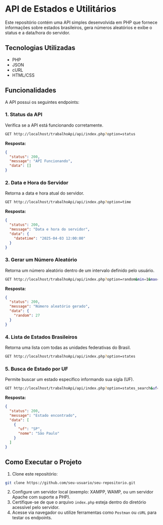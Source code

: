 # API de Estados e Utilitários

Este repositório contém uma API simples desenvolvida em PHP que fornece informações sobre estados brasileiros, gera números aleatórios e exibe o status e a data/hora do servidor.

## Tecnologias Utilizadas
- PHP
- JSON
- cURL
- HTML/CSS

## Funcionalidades
A API possui os seguintes endpoints:

### 1. **Status da API**
Verifica se a API está funcionando corretamente.
```bash
GET http://localhost/trabalhoApi/api/index.php?option=status
```
**Resposta:**
```json
{
  "status": 200,
  "message": "API Funcionando",
  "data": []
}
```

### 2. **Data e Hora do Servidor**
Retorna a data e hora atual do servidor.
```bash
GET http://localhost/trabalhoApi/api/index.php?option=time
```
**Resposta:**
```json
{
  "status": 200,
  "message": "Data e hora do servidor",
  "data": {
    "datetime": "2025-04-03 12:00:00"
  }
}
```

### 3. **Gerar um Número Aleatório**
Retorna um número aleatório dentro de um intervalo definido pelo usuário.
```bash
GET http://localhost/trabalhoApi/api/index.php?option=random&min=1&max=50
```
**Resposta:**
```json
{
  "status": 200,
  "message": "Número aleatório gerado",
  "data": {
    "random": 27
  }
}
```

### 4. **Lista de Estados Brasileiros**
Retorna uma lista com todas as unidades federativas do Brasil.
```bash
GET http://localhost/trabalhoApi/api/index.php?option=states
```

### 5. **Busca de Estado por UF**
Permite buscar um estado específico informando sua sigla (UF).
```bash
GET http://localhost/trabalhoApi/api/index.php?option=states_search&uf=SP
```
**Resposta:**
```json
{
  "status": 200,
  "message": "Estado encontrado",
  "data": [
    {
      "uf": "SP",
      "nome": "São Paulo"
    }
  ]
}
```

## Como Executar o Projeto
1. Clone este repositório:
```bash
git clone https://github.com/seu-usuario/seu-repositorio.git
```
2. Configure um servidor local (exemplo: XAMPP, WAMP, ou um servidor Apache com suporte a PHP).
3. Certifique-se de que o arquivo `index.php` esteja dentro do diretório acessível pelo servidor.
4. Acesse via navegador ou utilize ferramentas como `Postman` ou `cURL` para testar os endpoints.






